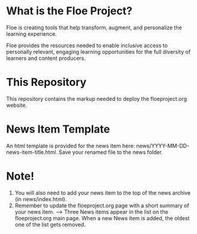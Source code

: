 What is the Floe Project?
=========================

Floe is creating tools that help transform, augment, and personalize the learning experience.

Floe provides the resources needed to enable inclusive access to personally relevant, engaging learning opportunities 
for the full diversity of learners and content producers. 


This Repository
===============

This repository contains the markup needed to deploy the floeproject.org website.


News Item Template
==================

An html template is provided for the news item here: news/YYYY-MM-DD-news-item-title.html.
Save your renamed file to the news folder.

Note!
=====
1. You will also need to add your news item to the top of the news archive (in news/index.html).
2. Remember to update the floeproject.org page with a short summary of your news item.
--> Three News items appear in the list on the floeproject.org main page. When a new News item is added, the oldest one of the list gets removed.